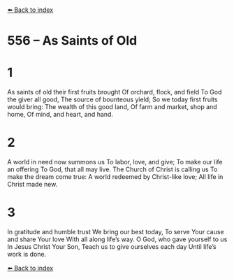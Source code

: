 [⬅️ Back to index](../README.md)

# 556 – As Saints of Old


# 1
As saints of old their first fruits brought
Of orchard, flock, and field
To God the giver all good,
The source of bounteous yield;
So we today first fruits would bring:
The wealth of this good land,
Of farm and market, shop and home,
Of mind, and heart, and hand.

# 2
A world in need now summons us
To labor, love, and give;
To make our life an offering
To God, that all may live.
The Church of Christ is calling us
To make the dream come true:
A world redeemed by Christ-like love;
All life in Christ made new.

# 3
In gratitude and humble trust
We bring our best today,
To serve Your cause and share Your love
With all along life’s way.
O God, who gave yourself to us
In Jesus Christ Your Son,
Teach us to give ourselves each day
Until life’s work is done.

[⬅️ Back to index](../README.md)
